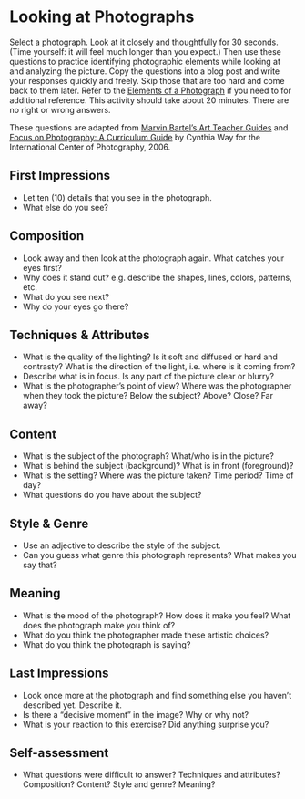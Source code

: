 # Looking at Photographs

Select a photograph. Look at it closely and thoughtfully for 30 seconds. (Time yourself: it will feel much longer than you expect.) Then use these questions to practice identifying photographic elements while looking at and analyzing the picture. Copy the questions into a blog post and write your responses quickly and freely. Skip those that are too hard and come back to them later. Refer to the [Elements of a Photograph](https://github.com/ellennickles/xphoto-s24/blob/main/resources/photograph-elements.md) if you need to for additional reference. This activity should take about 20 minutes. There are no right or wrong answers.

These questions are adapted from [Marvin Bartel’s Art Teacher Guides](https://www.bartelart.com/) and [Focus on Photography: A Curriculum Guide](https://www.icp.org/content/focus-on-photography) by Cynthia Way for the International Center of Photography, 2006.

## First Impressions

- Let ten (10) details that you see in the photograph.
- What else do you see?

## Composition

- Look away and then look at the photograph again. What catches your eyes first?
- Why does it stand out? e.g. describe the shapes, lines, colors, patterns, etc.
- What do you see next?
- Why do your eyes go there?

## Techniques & Attributes

- What is the quality of the lighting? Is it soft and diffused or hard and
  contrasty? What is the direction of the light, i.e. where is it coming from?
- Describe what is in focus. Is any part of the picture clear or blurry?
- What is the photographer’s point of view? Where was the photographer when they
  took the picture? Below the subject? Above? Close? Far away?

## Content

- What is the subject of the photograph? What/who is in the picture?
- What is behind the subject (background)? What is in front (foreground)?
- What is the setting? Where was the picture taken? Time period? Time of day?
- What questions do you have about the subject?

## Style & Genre

- Use an adjective to describe the style of the subject.
- Can you guess what genre this photograph represents? What makes you say that?

## Meaning

- What is the mood of the photograph? How does it make you feel? What does the
  photograph make you think of?
- What do you think the photographer made these artistic choices?
- What do you think the photograph is saying?

## Last Impressions

- Look once more at the photograph and find something else you haven’t described
  yet. Describe it.
- Is there a “decisive moment” in the image? Why or why not?
- What is your reaction to this exercise? Did anything surprise you?

## Self-assessment

- What questions were difficult to answer? Techniques and attributes?
  Composition? Content? Style and genre? Meaning?

